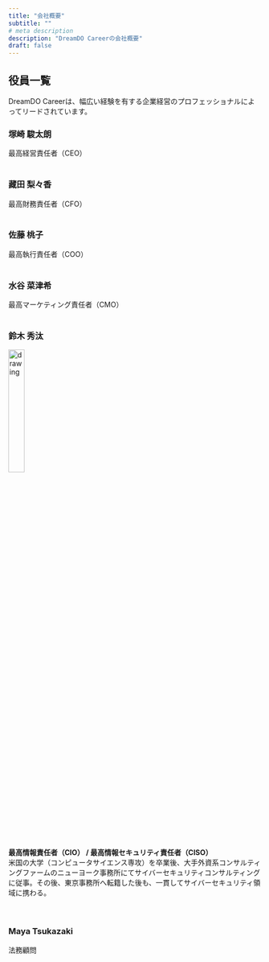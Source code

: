 ```yaml
---
title: "会社概要"
subtitle: ""
# meta description
description: "DreamDO Careerの会社概要"
draft: false
---
```


## 役員一覧
DreamDO Careerは、幅広い経験を有する企業経営のプロフェッショナルによってリードされています。

### 塚崎 駿太朗
最高経営責任者（CEO）<br/><br/>

### 藏田 梨々香
最高財務責任者（CFO）<br/><br/>

### 佐藤 桃子
最高執行責任者（COO）<br/><br/>

### 水谷 菜津希
最高マーケティング責任者（CMO）<br/><br/>

### 鈴木 秀汰
<div style="text-align:left"><img src="../../images/headshot/shuta.jpg" alt="drawing" width="25%" style="display: block; margin: 0px;"/></div>

**最高情報責任者（CIO） / 最高情報セキュリティ責任者（CISO）** <br/>
米国の大学（コンピュータサイエンス専攻）を卒業後、大手外資系コンサルティングファームのニューヨーク事務所にてサイバーセキュリティコンサルティングに従事。その後、東京事務所へ転籍した後も、一貫してサイバーセキュリティ領域に携わる。 <br/><br/><br/>

### Maya Tsukazaki
法務顧問<br/><br/>
